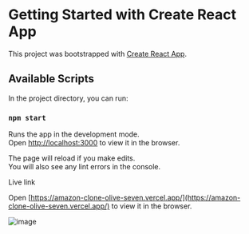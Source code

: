 # Getting Started with Create React App

This project was bootstrapped with [Create React App](https://github.com/facebook/create-react-app).

## Available Scripts

In the project directory, you can run:

### `npm start`

Runs the app in the development mode.\
Open [http://localhost:3000](http://localhost:3000) to view it in the browser.

The page will reload if you make edits.\
You will also see any lint errors in the console.

Live link

Open [https://amazon-clone-olive-seven.vercel.app/](https://amazon-clone-olive-seven.vercel.app/) to view it in the browser.

![image](![image](https://user-images.githubusercontent.com/28673434/139847577-9efe7abd-548a-4a67-a819-fc0f225b8a11.png))
